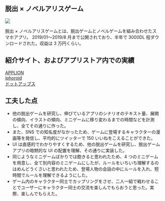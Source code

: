 ## 脱出 × ノベルアリスゲーム

<image src="./images/header.png" />

脱出 × ノベルアリスゲームとは、脱出ゲームとノベルゲームを組み合わせたスマホアプリ。
2019/01〜2019/8 月まで公開されており、半年で 3000DL 程ダウンロードされた。収益は 3 万円くらい。

## 紹介サイト、およびアプリストア内での実績

<a href="https://applion.jp/iphone/app/1449550497/">APPLION</a><br>
<a href="https://www.iphoroid.jp/appli/detail/5059">iphoroid</a><br>
<a href="https://dotapps.jp/products/com-Alice-AliceGame">ドットアップス</a>

## 工夫した点

- 他の脱出ゲームを研究し、伸びているアプリのシナリオのテキスト量、展開の傾向、イラストの傾向、ミニゲームに移り変わるまでの時間などを計測し、全てその通りに作った。
- また、SNS での知名度がなかったため、ゲームに登場するキャラクターの漫画等を発信し、平均的にツイッターで 150 いいねをこえることができた。
- UI は直感的でわかりやすくするため、他の脱出ゲームを研究し、脱出ゲームアプリの暗黙的な UI の配置を理解、その通りに実装した。
- 同じようなミニゲームばかりでは飽きると思われたため、4 つのミニゲームを用意し、全て別内容のミニゲームにしたが、ルールをいちいち理解するのはめんどうくさいと思われたため、登場人物の会話の中にルールを入れ、短時間でルールを理解できるようにした。
- ゲーム内のキャラクター同士でカップリングをさせ、二人一組で戦わせることでユーザーにキャラクター同士の交流を楽しんでもらおうと思った。実際、楽しんでもらえた。
